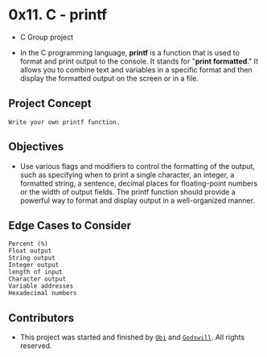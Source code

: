 # 0x11. C - printf
- C Group project

- In the C programming language, **printf** is a function that is used to format and print output to the console. It stands for "**print formatted**." It allows you to combine text and variables in a specific format and then display the formatted output on the screen or in a file.

## Project Concept
	Write your own printf function.

## Objectives
- Use various flags and modifiers to control the formatting of the output, such as specifying when to print a single character, an integer, a formatted string, a sentence, decimal places for floating-point numbers or the width of output fields. The printf function should provide a powerful way to format and display output in a well-organized manner.

## Edge Cases to Consider
	Percent (%)
	Float output
	String output
	Integer output
 	length of input
	Character output
	Variable addresses
	Hexadecimal numbers

## Contributors
- This project was started and finished by [`Obi`](https://github.com/obithelight) and [`Godswill`](https://github.com/obithelight). All rights reserved.
